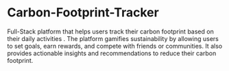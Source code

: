 # Carbon-Footprint-Tracker
Full-Stack platform that helps users track their carbon footprint based on their daily activities . The platform gamifies sustainability by allowing users to set goals, earn rewards, and compete with friends or communities. It also provides actionable insights and recommendations to reduce their carbon footprint.
